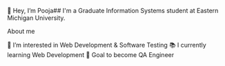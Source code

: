 👋 Hey, I’m Pooja##
I'm a Graduate Information Systems student at Eastern Michigan University.

About me

👀 I’m interested in Web Development & Software Testing
📚 I currently learning Web Development
🎯 Goal to become QA Engineer


<!---
poojapunyarthi/poojapunyarthi is a ✨ special ✨ repository because its `README.md` (this file) appears on your GitHub profile.
You can click the Preview link to take a look at your changes.
--->
